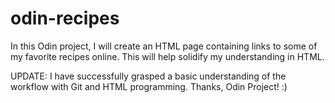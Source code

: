 # odin-recipes
In this Odin project, I will create an HTML page containing links to 
some of my favorite recipes online. This will help solidify my
understanding in HTML.

UPDATE: I have successfully grasped a basic understanding of the workflow with Git and HTML programming. Thanks, Odin Project! :)